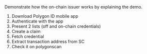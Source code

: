 Demonstrate how the on-chain issuer works by explaining the demo.

1. Download Polygon ID mobile app
2. Authenticate with the app
3. Present 2 lists (off and on-chain credentials)
4. Create a claim
5. Fetch credential
6. Extract transaction address from SC
7. Check it on polygonscan